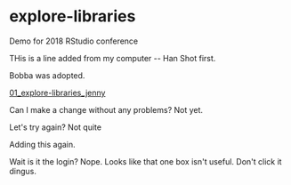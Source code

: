 # explore-libraries
Demo for 2018 RStudio conference

THis is a line added from my computer -- Han Shot first.

Bobba was adopted.

[01_explore-libraries_jenny](01_explore-libraries_jenny.md)

Can I make a change without any problems? Not yet.

Let's try again? Not quite

Adding this again.

Wait is it the login? Nope.  Looks like that one box isn't useful.  Don't click it dingus.